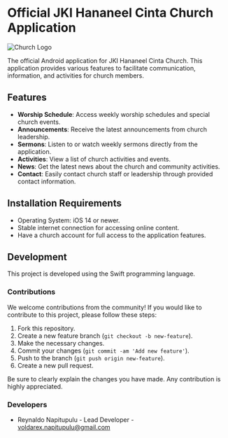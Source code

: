 # Official JKI Hananeel Cinta Church Application

![Church Logo](https://hananeelcinta.id/wp-content/uploads/2022/08/HanCin-web-logo-2.png)

The official Android application for JKI Hananeel Cinta Church. This application provides various features to facilitate communication, information, and activities for church members.

## Features

- **Worship Schedule**: Access weekly worship schedules and special church events.
- **Announcements**: Receive the latest announcements from church leadership.
- **Sermons**: Listen to or watch weekly sermons directly from the application.
- **Activities**: View a list of church activities and events.
- **News**: Get the latest news about the church and community activities.
- **Contact**: Easily contact church staff or leadership through provided contact information.

## Installation Requirements

- Operating System: iOS 14 or newer.
- Stable internet connection for accessing online content.
- Have a church account for full access to the application features.

## Development

This project is developed using the Swift programming language.

### Contributions

We welcome contributions from the community! If you would like to contribute to this project, please follow these steps:

1. Fork this repository.
2. Create a new feature branch (`git checkout -b new-feature`).
3. Make the necessary changes.
4. Commit your changes (`git commit -am 'Add new feature'`).
5. Push to the branch (`git push origin new-feature`).
6. Create a new pull request.

Be sure to clearly explain the changes you have made. Any contribution is highly appreciated.

### Developers

- Reynaldo Napitupulu - Lead Developer - voldarex.napitupulu@gmail.com
